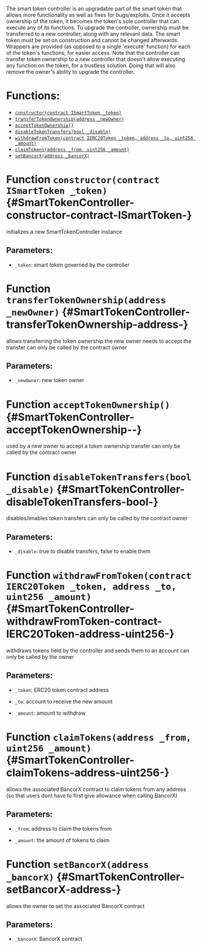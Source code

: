 The smart token controller is an upgradable part of the smart token that allows
more functionality as well as fixes for bugs/exploits.
Once it accepts ownership of the token, it becomes the token's sole controller
that can execute any of its functions.
To upgrade the controller, ownership must be transferred to a new controller, along with
any relevant data.
The smart token must be set on construction and cannot be changed afterwards.
Wrappers are provided (as opposed to a single 'execute' function) for each of the token's functions, for easier access.
Note that the controller can transfer token ownership to a new controller that
doesn't allow executing any function on the token, for a trustless solution.
Doing that will also remove the owner's ability to upgrade the controller.

# Functions:
- [`constructor(contract ISmartToken _token)`](#SmartTokenController-constructor-contract-ISmartToken-)
- [`transferTokenOwnership(address _newOwner)`](#SmartTokenController-transferTokenOwnership-address-)
- [`acceptTokenOwnership()`](#SmartTokenController-acceptTokenOwnership--)
- [`disableTokenTransfers(bool _disable)`](#SmartTokenController-disableTokenTransfers-bool-)
- [`withdrawFromToken(contract IERC20Token _token, address _to, uint256 _amount)`](#SmartTokenController-withdrawFromToken-contract-IERC20Token-address-uint256-)
- [`claimTokens(address _from, uint256 _amount)`](#SmartTokenController-claimTokens-address-uint256-)
- [`setBancorX(address _bancorX)`](#SmartTokenController-setBancorX-address-)


# Function `constructor(contract ISmartToken _token)` {#SmartTokenController-constructor-contract-ISmartToken-}
initializes a new SmartTokenController instance

## Parameters:
- `_token`:      smart token governed by the controller
# Function `transferTokenOwnership(address _newOwner)` {#SmartTokenController-transferTokenOwnership-address-}
allows transferring the token ownership
the new owner needs to accept the transfer
can only be called by the contract owner

## Parameters:
- `_newOwner`:    new token owner
# Function `acceptTokenOwnership()` {#SmartTokenController-acceptTokenOwnership--}
used by a new owner to accept a token ownership transfer
can only be called by the contract owner
# Function `disableTokenTransfers(bool _disable)` {#SmartTokenController-disableTokenTransfers-bool-}
disables/enables token transfers
can only be called by the contract owner

## Parameters:
- `_disable`:    true to disable transfers, false to enable them
# Function `withdrawFromToken(contract IERC20Token _token, address _to, uint256 _amount)` {#SmartTokenController-withdrawFromToken-contract-IERC20Token-address-uint256-}
withdraws tokens held by the controller and sends them to an account
can only be called by the owner

## Parameters:
- `_token`:   ERC20 token contract address

- `_to`:      account to receive the new amount

- `_amount`:  amount to withdraw
# Function `claimTokens(address _from, uint256 _amount)` {#SmartTokenController-claimTokens-address-uint256-}
allows the associated BancorX contract to claim tokens from any address (so that users
dont have to first give allowance when calling BancorX)

## Parameters:
- `_from`:      address to claim the tokens from

- `_amount`:    the amount of tokens to claim
# Function `setBancorX(address _bancorX)` {#SmartTokenController-setBancorX-address-}
allows the owner to set the associated BancorX contract

## Parameters:
- `_bancorX`:    BancorX contract

